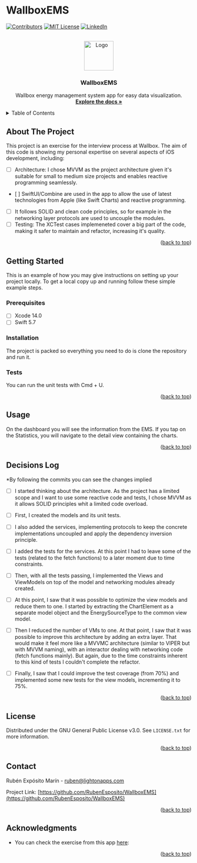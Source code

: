 # WallboxEMS

<!-- Improved compatibility of back to top link: See: https://github.com/othneildrew/Best-README-Template/pull/73 -->
<a name="readme-top"></a>
<!--
*** Thanks for checking out the Best-README-Template. If you have a suggestion
*** that would make this better, please fork the repo and create a pull request
*** or simply open an issue with the tag "enhancement".
*** Don't forget to give the project a star!
*** Thanks again! Now go create something AMAZING! :D
-->



<!-- PROJECT SHIELDS -->
<!--
*** I'm using markdown "reference style" links for readability.
*** Reference links are enclosed in brackets [ ] instead of parentheses ( ).
*** See the bottom of this document for the declaration of the reference variables
*** for contributors-url, forks-url, etc. This is an optional, concise syntax you may use.
*** https://www.markdownguide.org/basic-syntax/#reference-style-links
-->
[![Contributors][contributors-shield]][contributors-url]
[![MIT License][license-shield]][license-url]
[![LinkedIn][linkedin-shield]][linkedin-url]



<!-- PROJECT LOGO -->
<br />
<div align="center">
  <a href="https://github.com/RubenEsposito/WallboxEMS">
    <img src="images/logo.png" alt="Logo" width="80" height="80">
  </a>

<h3 align="center">WallboxEMS</h3>

  <p align="center">
    Wallbox energy management system app for easy data visualization.
    <br />
    <a href="https://github.com/RubenEsposito/WallboxEMS"><strong>Explore the docs »</strong></a>
  </p>
</div>



<!-- TABLE OF CONTENTS -->
<details>
  <summary>Table of Contents</summary>
  <ol>
    <li>
      <a href="#about-the-project">About The Project</a>
    </li>
    <li>
      <a href="#getting-started">Getting Started</a>
      <ul>
        <li><a href="#prerequisites">Prerequisites</a></li>
        <li><a href="#installation">Installation</a></li>
        <li><a href="#tests">Tests</a></li>
      </ul>
    </li>
    <li><a href="#usage">Usage</a></li>
    <li><a href="#decisions-log">Decisions Log</a></li>
    <li><a href="#license">License</a></li>
    <li><a href="#contact">Contact</a></li>
    <li><a href="#acknowledgments">Acknowledgments</a></li>
  </ol>
</details>



<!-- ABOUT THE PROJECT -->
## About The Project

This project is an exercise for the interview process at Wallbox. The aim of this code is showing my personal expertise on several aspects of iOS development, including:

- [ ] Architecture: I chose MVVM as the project architecture given it's suitable for small to medium size projects and enables reactive programming seamlessly.
- [ ] SwiftUI/Combine are used in the app to allow the use of latest technologies from Apple (like Swift Charts) and reactive programming.
- [ ] It follows SOLID and clean code principles, so for example in the networking layer protocols are used to uncouple the modules.
- [ ] Testing: The XCTest cases implemeneted cover a big part of the code, making it safer to maintain and refactor, increasing it's quality.

<p align="right">(<a href="#readme-top">back to top</a>)</p>



<!-- GETTING STARTED -->
## Getting Started

This is an example of how you may give instructions on setting up your project locally.
To get a local copy up and running follow these simple example steps.

### Prerequisites

- [ ] Xcode 14.0
- [ ] Swift 5.7

### Installation

The project is packed so everything you need to do is clone the repository and run it.

### Tests

You can run the unit tests with Cmd + U.

<p align="right">(<a href="#readme-top">back to top</a>)</p>



<!-- USAGE EXAMPLES -->
## Usage

On the dashboard you will see the information from the EMS. If you tap on the Statistics, you will navigate to the detail view containing the charts.

<p align="right">(<a href="#readme-top">back to top</a>)</p>



<!-- DECISIONS LOG -->
## Decisions Log

*By following the commits you can see the changes implied

- [ ] I started thinking about the architecture. As the project has a limited scope and I want to use some reactive code and tests, I chose MVVM as it allows SOLID principles whit a limited code overload.
- [ ] First, I created the models and its unit tests.
- [ ] I also added the services, implementing protocols to keep the concrete implementations uncoupled and apply the dependency inversion principle.
- [ ] I added the tests for the services. At this point I had to leave some of the tests (related to the fetch functions) to a later moment due to time constraints.
- [ ] Then, with all the tests passing, I implemented the Views and ViewModels on top of the model and networking modules already created.
- [ ] At this point, I saw that it was possible to optimize the view models and reduce them to one. I started by extracting the ChartElement as a separate model object and the EnergySourceType to the common view model.
- [ ] Then I reduced the number of VMs to one. At that point, I saw that it was possible to improve this architecture by adding an extra layer. That would make it feel more like a MVVMC architecture (similar to VIPER but with MVVM naming), with an interactor dealing with networking code (fetch functions mainly). But again, due to the time constraints inherent to this kind of tests I couldn't complete the refactor.
- [ ] Finally, I saw that I could improve the test coverage (from 70%) and implemented some new tests for the view models, incrementing it to 75%.


<p align="right">(<a href="#readme-top">back to top</a>)</p>



<!-- LICENSE -->
## License

Distributed under the GNU General Public License v3.0. See `LICENSE.txt` for more information.

<p align="right">(<a href="#readme-top">back to top</a>)</p>



<!-- CONTACT -->
## Contact

Rubén Expósito Marín - ruben@lightonapps.com

Project Link: [https://github.com/RubenEsposito/WallboxEMS](https://github.com/RubenEsposito/WallboxEMS)

<p align="right">(<a href="#readme-top">back to top</a>)</p>



<!-- ACKNOWLEDGMENTS -->
## Acknowledgments

* You can check the exercise from this app [here](https://gitlab.com/carandahe/ems-demo-project):

<p align="right">(<a href="#readme-top">back to top</a>)</p>



<!-- MARKDOWN LINKS & IMAGES -->
<!-- https://www.markdownguide.org/basic-syntax/#reference-style-links -->
[contributors-shield]: https://img.shields.io/github/contributors/RubenEsposito/WallboxEMS.svg?style=for-the-badge
[contributors-url]: https://github.com/RubenEsposito/WallboxEMS/graphs/contributors
[license-shield]: https://img.shields.io/github/license/RubenEsposito/WallboxEMS.svg?style=for-the-badge
[license-url]: https://github.com/RubenEsposito/WallboxEMS/blob/master/LICENSE.txt
[linkedin-shield]: https://img.shields.io/badge/-LinkedIn-black.svg?style=for-the-badge&logo=linkedin&colorB=555
[linkedin-url]: https://linkedin.com/in/rubenexposito
